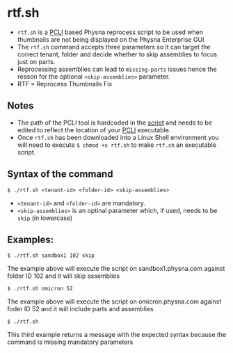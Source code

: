# rtf.sh
- `rtf.sh` is a [PCLI](https://github.com/jchultarsky101/pcli) based Physna reprocess script to be used when thumbnails are not being displayed on the Physna Enterprise GUI
- The `rtf.sh` command accepts three parameters so it can target the correct tenant, folder and decide whether to skip assemblies to focus just on parts.
- Reprocessing assemblies can lead to `missing-parts` issues hence the reason for the optional `<skip-assemblies>` parameter.
- RTF = Reprocess Thumbnails Fix

## Notes
- The path of the PCLI tool is hardcoded in the [script](https://github.com/rm511130/rtf/blob/main/rtf.sh) and needs to be edited to reflect the location of your [PCLI](https://github.com/jchultarsky101/pcli) executable.
- Once `rtf.sh` has been downloaded into a Linux Shell environment you will need to execute `$ chmod +x rtf.sh` to make `rtf.sh` an executable script.

## Syntax of the command

`$ ./rtf.sh <tenant-id> <folder-id> <skip-assemblies>`

- `<tenant-id>` and `<folder-id>` are mandatory. 
- `<skip-assemblies>` is an optinal parameter which, if used, needs to be `skip` (in lowercase)

## Examples:

`$ ./rtf.sh sandbox1 102 skip` 

The example above will execute the script on sandbox1.physna.com against folder ID 102 and it will skip assemblies
          
 `$ ./rtf.sh omicron 52` 
  
The example above will execute the script on omicron.physna.com against foder ID 52 and it will include parts and assemblies  
  
`$ ./rtf.sh` 
          
This third example returns a message with the expected syntax because the command is missing mandatory parameters
